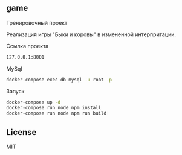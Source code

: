 game
----
Тренировочный проект


Реализация игры "Быки и коровы" в измененной интерпритации.


Ссылка проекта 

```sh
127.0.0.1:8001
```

MySql
```sh
docker-compose exec db mysql -u root -p
```

Запуск
```sh
docker-compose up -d
docker-compose run node npm install
docker-compose run node npm run build
```

License
----

MIT
